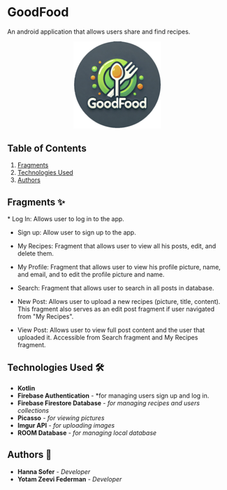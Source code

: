 # GoodFood

An android application that allows users share and find recipes.

<p align="center"> <img src="app/src/main/res/drawable/ic_goodfood_logo.png" width="200">

## Table of Contents
1. [Fragments](#fragments)
2. [Technologies Used](#technologies)
3. [Authors](#authors) 

<a name="fragments"/></a>
## Fragments ✨
</a>
* Log In: Allows user to log in to the app.

* Sign up: Allow user to sign up to the app.

* My Recipes: Fragment that allows user to view all his posts, edit, and delete them.

* My Profile: Fragment that allows user to view his profile picture, name, and email, and to edit the profile picture and name.

* Search: Fragment that allows user to search in all posts in database.

* New Post: Allows user to upload a new recipes (picture, title, content). This fragment also serves as an edit post fragment if user navigated from "My Recipes".

* View Post: Allows user to view full post content and the user that uploaded it. Accessible from Search fragment and My Recipes fragment.

<a name="technologies"/></a>
## Technologies Used 🛠️
* **Kotlin**
* **Firebase Authentication** - *for managing users sign up and log in.
* **Firebase Firestore Database** - *for managing recipes and users collections*
* **Picasso** - *for viewing pictures*
* **Imgur API** - *for uploading images*
* **ROOM Database** - *for managing local database*

<a name="authors"/></a>
## Authors 📝
* **Hanna Sofer** - *Developer*
* **Yotam Zeevi Federman** - *Developer*


